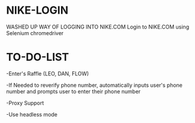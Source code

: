 # NIKE-LOGIN
WASHED UP WAY OF LOGGING INTO NIKE.COM
Login to NIKE.COM using Selenium chromedriver





# TO-DO-LIST
-Enter's Raffle (LEO, DAN, FLOW)


-If Needed to reverify phone number, automatically inputs user's phone number and prompts user to enter their phone number



-Proxy Support



-Use headless mode


